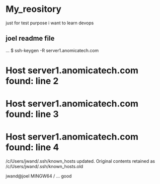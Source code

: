 # My_reository
just for test purpose
i want to learn devops
## joel readme file
...
$ ssh-keygen -R server1.anomicatech.com
# Host server1.anomicatech.com found: line 2
# Host server1.anomicatech.com found: line 3
# Host server1.anomicatech.com found: line 4
/c/Users/jwand/.ssh/known_hosts updated.
Original contents retained as /c/Users/jwand/.ssh/known_hosts.old

jwand@joel MINGW64 /
...
good

